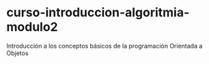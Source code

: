 # curso-introduccion-algoritmia-modulo2
Introducción a los conceptos básicos de la programación Orientada a Objetos
